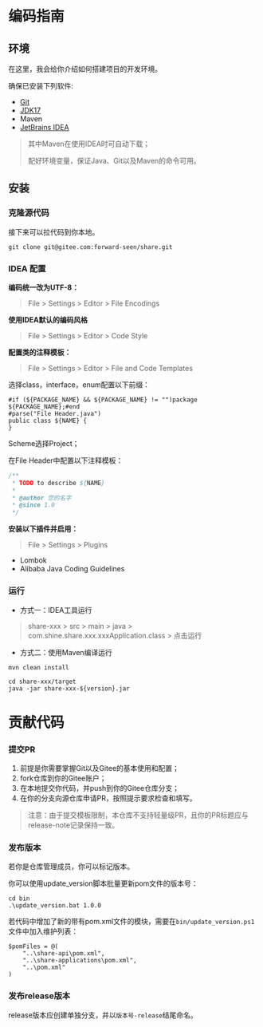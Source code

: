 # 编码指南


## 环境
在这里，我会给你介绍如何搭建项目的开发环境。

确保已安装下列软件:

* [Git](https://git-scm.com/book/en/v2/Getting-Started-Installing-Git)
* [JDK17](https://www.oracle.com/java/technologies/downloads/) 
* Maven
* [JetBrains IDEA](https://www.jetbrains.com/idea/) 

> 其中Maven在使用IDEA时可自动下载；
> 
> 配好环境变量，保证Java、Git以及Maven的命令可用。

## 安装

### 克隆源代码

接下来可以拉代码到你本地。

```shell
git clone git@gitee.com:forward-seen/share.git
```

### IDEA 配置

**编码统一改为UTF-8：**
> File > Settings > Editor > File Encodings

**使用IDEA默认的编码风格**
> File > Settings > Editor > Code Style

**配置类的注释模板：**
> File > Settings > Editor > File and Code Templates

选择class，interface，enum配置以下前缀：

```bazaar
#if (${PACKAGE_NAME} && ${PACKAGE_NAME} != "")package ${PACKAGE_NAME};#end
#parse("File Header.java")
public class ${NAME} {
}
```
Scheme选择Project；

在File Header中配置以下注释模板：

```java
/**
 * TODO to describe ${NAME}
 * 
 * @author 您的名字
 * @since 1.0 
 */
```

**安装以下插件并启用：**
> File > Settings > Plugins

- Lombok
- Alibaba Java Coding Guidelines

### 运行

- 方式一：IDEA工具运行

> share-xxx > src > main > java > com.shine.share.xxx.xxxApplication.class > 点击运行

- 方式二：使用Maven编译运行

```shell
mvn clean install

cd share-xxx/target
java -jar share-xxx-${version}.jar
```

# 贡献代码

### 提交PR

1. 前提是你需要掌握Git以及Gitee的基本使用和配置；
2. fork仓库到你的Gitee账户；
3. 在本地提交你代码，并push到你的Gitee仓库分支；
4. 在你的分支向源仓库申请PR，按照提示要求检查和填写。

> 注意：由于提交模板限制，本仓库不支持轻量级PR，且你的PR标题应与release-note记录保持一致。

### 发布版本 

若你是仓库管理成员，你可以标记版本。

你可以使用update_version脚本批量更新pom文件的版本号：

```shell
cd bin
.\update_version.bat 1.0.0
```

若代码中增加了新的带有pom.xml文件的模块，需要在`bin/update_version.ps1`文件中加入维护列表：

```shell
$pomFiles = @(
    "..\share-api\pom.xml",
    "..\share-applications\pom.xml",
    "..\pom.xml"
)
```

### 发布release版本

release版本应创建单独分支，并以`版本号-release`结尾命名。
